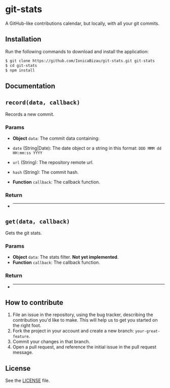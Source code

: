# git-stats
A GitHub-like contributions calendar, but locally, with all your git commits.

## Installation
Run the following commands to download and install the application:

```sh
$ git clone https://github.com/IonicaBizau/git-stats.git git-stats
$ cd git-stats
$ npm install
```

## Documentation
## `record(data, callback)`
Records a new commit.

### Params 
- **Object** `data`: The commit data containing: 
 - `date` (String|Date): The date object or a string in this format: `DDD MMM dd HH:mm:ss YYYY`
 - `url` (String): The repository remote url.
 - `hash` (String): The commit hash.

- **Function** `callback`: The callback function.

### Return
- **** 

## `get(data, callback)`
Gets the git stats.

### Params 
- **Object** `data`: The stats filter. **Not yet implemented**.
- **Function** `callback`: The callback function.

### Return
- **** 



## How to contribute

1. File an issue in the repository, using the bug tracker, describing the
   contribution you'd like to make. This will help us to get you started on the
   right foot.
2. Fork the project in your account and create a new branch:
   `your-great-feature`.
3. Commit your changes in that branch.
4. Open a pull request, and reference the initial issue in the pull request
   message.

## License
See the [LICENSE](./LICENSE) file.
